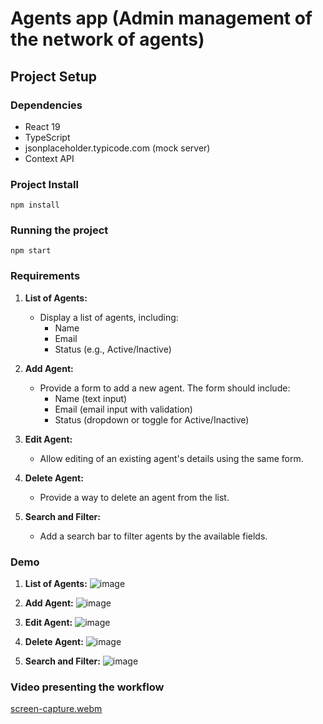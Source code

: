 # Agents app (Admin management of the network of agents)

## Project Setup

### Dependencies

 - React 19
 - TypeScript
 - jsonplaceholder.typicode.com (mock server)
 - Context API

### Project Install

```npm install```

### Running the project

```npm start```

### Requirements

1. **List of Agents:**
   - Display a list of agents, including:
     - Name
     - Email
     - Status (e.g., Active/Inactive)

2. **Add Agent:**
   - Provide a form to add a new agent. The form should include:
     - Name (text input)
     - Email (email input with validation)
     - Status (dropdown or toggle for Active/Inactive)

3. **Edit Agent:**
   - Allow editing of an existing agent's details using the same form.

4. **Delete Agent:**
   - Provide a way to delete an agent from the list.
  
5. **Search and Filter:**
   - Add a search bar to filter agents by the available fields.
  
### Demo

1. **List of Agents:**
![image](https://github.com/user-attachments/assets/2d1dd19f-8490-4287-9930-ad5b79a905bc)

2. **Add Agent:**
![image](https://github.com/user-attachments/assets/f1b54595-4596-4cdb-ba53-3db3f37ebc93)

3. **Edit Agent:**
![image](https://github.com/user-attachments/assets/42c23b70-58a8-49c6-82d2-e2551f084e78)

4. **Delete Agent:**
![image](https://github.com/user-attachments/assets/32e5f80d-870e-45c1-8a5b-91440788c53d)

5. **Search and Filter:**
![image](https://github.com/user-attachments/assets/221fcae6-1581-4970-aa55-711770b61b59)

### Video presenting the workflow
[screen-capture.webm](https://github.com/user-attachments/assets/0f483349-aa0b-4bda-992a-2da7a0d40f73)




